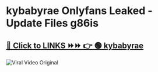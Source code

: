 
 # kybabyrae Onlyfans Leaked - Update Files g86is

## <h2><a href="https://clipsfans.com/kybabyrae&ref=git">🔗 Click to LINKS ⏩⏩ 👉 🟢 kybabyrae </a></h2>

<a href="https://clipsfans.com/kybabyrae&ref=git" rel="nofollow" data-target="animated-image.originalLink"><img src="https://i.ibb.co.com/xMMVF88/686577567.gif" alt="Viral Video Original" style="max-width: 100%; display: inline-block;" data-target="animated-image.originalImage"></a>

